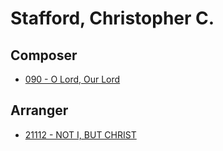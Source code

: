 # Stafford, Christopher C.

## Composer

- [090 - O Lord, Our Lord](/hymns/090.md)

## Arranger

- [21112 - NOT I, BUT CHRIST](/hymns/21112.md)


